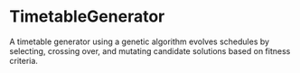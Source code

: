 # TimetableGenerator
A timetable generator using a genetic algorithm evolves schedules by selecting, crossing over, and mutating candidate solutions based on fitness criteria.
